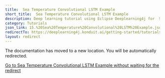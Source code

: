 ```yaml
---
title:  Sea Temperature Convolutional LSTM Example
short_title:  Sea Temperature Convolutional LSTM Example
description: Deep learning tutorial using Eclipse Deeplearning4j for  Sea Temperature Convolutional LSTM Example
category: Tutorials
json_link: 15.%20Sea%20Temperature%20Convolutional%20LSTM%20Example.json
redirectTo: https://deeplearning4j.konduit.ai/getting-started/tutorials/sea-temperature-convolutional-lstm
layout: redirect
---
```


The documentation has moved to a new location. You will be automatically redirected.
            
[Go to  Sea Temperature Convolutional LSTM Example without waiting for the redirect](https://deeplearning4j.konduit.ai/getting-started/tutorials/sea-temperature-convolutional-lstm)

        